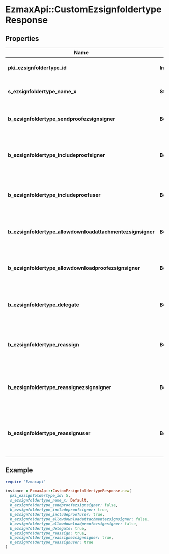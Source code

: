 # EzmaxApi::CustomEzsignfoldertypeResponse

## Properties

| Name | Type | Description | Notes |
| ---- | ---- | ----------- | ----- |
| **pki_ezsignfoldertype_id** | **Integer** | The unique ID of the Ezsignfoldertype. |  |
| **s_ezsignfoldertype_name_x** | **String** | The name of the Ezsignfoldertype in the language of the requester | [optional] |
| **b_ezsignfoldertype_sendproofezsignsigner** | **Boolean** | Whether we send the proof in the email to Ezsignsigner | [optional] |
| **b_ezsignfoldertype_includeproofsigner** | **Boolean** | THIS FIELD WILL BE DELETED. Whether we include the proof with the signed Ezsigndocument for Ezsignsigners | [optional] |
| **b_ezsignfoldertype_includeproofuser** | **Boolean** | Whether we include the proof with the signed Ezsigndocument for users | [optional] |
| **b_ezsignfoldertype_allowdownloadattachmentezsignsigner** | **Boolean** | Whether we allow the Ezsigndocument to be downloaded by an Ezsignsigner | [optional] |
| **b_ezsignfoldertype_allowdownloadproofezsignsigner** | **Boolean** | Whether we allow the proof to be downloaded by an Ezsignsigner | [optional] |
| **b_ezsignfoldertype_delegate** | **Boolean** | Wheter if delegation of signature is allowed to another user or not | [optional] |
| **b_ezsignfoldertype_reassign** | **Boolean** | Wheter if Reassignment of signature is allowed to another signatory or not | [optional] |
| **b_ezsignfoldertype_reassignezsignsigner** | **Boolean** | Wheter if Reassignment of signature is allowed by a signatory to another signatory or not | [optional] |
| **b_ezsignfoldertype_reassignuser** | **Boolean** | Wheter if Reassignment of signature is allowed by a user to a signatory or another user or not | [optional] |

## Example

```ruby
require 'Ezmaxapi'

instance = EzmaxApi::CustomEzsignfoldertypeResponse.new(
  pki_ezsignfoldertype_id: 5,
  s_ezsignfoldertype_name_x: Default,
  b_ezsignfoldertype_sendproofezsignsigner: false,
  b_ezsignfoldertype_includeproofsigner: true,
  b_ezsignfoldertype_includeproofuser: true,
  b_ezsignfoldertype_allowdownloadattachmentezsignsigner: false,
  b_ezsignfoldertype_allowdownloadproofezsignsigner: false,
  b_ezsignfoldertype_delegate: true,
  b_ezsignfoldertype_reassign: true,
  b_ezsignfoldertype_reassignezsignsigner: true,
  b_ezsignfoldertype_reassignuser: true
)
```

